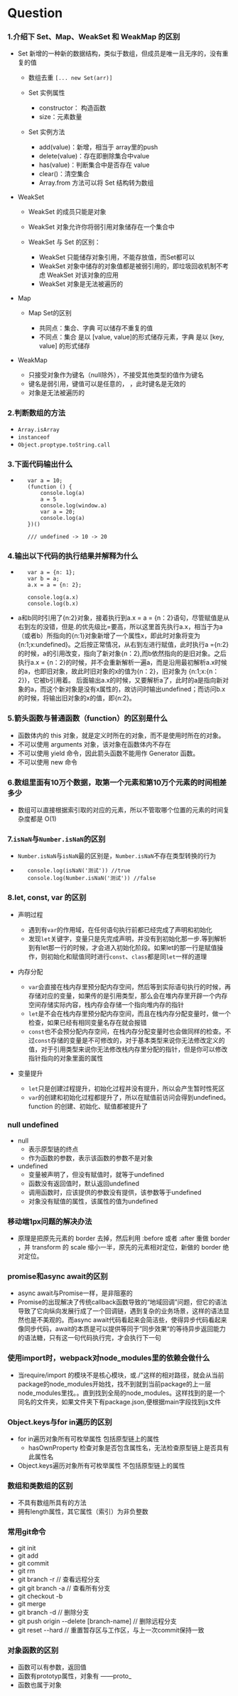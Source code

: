 # Question

### 1.介绍下 Set、Map、WeakSet 和 WeakMap 的区别

   - Set 新增的一种新的数据结构，类似于数组，但成员是唯一且无序的，没有重复的值
      
      - 数组去重 `[... new Set(arr)]`
      - Set 实例属性
         - constructor： 构造函数
         - size：元素数量

      - Set 实例方法
          - add(value)：新增，相当于 array里的push
          - delete(value)：存在即删除集合中value
          - has(value)：判断集合中是否存在 value
          - clear()：清空集合
          - Array.from 方法可以将 Set 结构转为数组

   - WeakSet
     -  WeakSet 的成员只能是对象
      - WeakSet 对象允许你将弱引用对象储存在一个集合中
      - WeakSet 与 Set 的区别：

         - WeakSet 只能储存对象引用，不能存放值，而Set都可以
         - WeakSet 对象中储存的对象值都是被弱引用的，即垃圾回收机制不考虑 WeakSet 对该对象的应用
         - WeakSet 对象是无法被遍历的

   - Map

      - Map Set的区别

         - 共同点：集合、字典 可以储存不重复的值
         - 不同点：集合 是以 [value, value]的形式储存元素，字典 是以 [key, value] 的形式储存

   - WeakMap

      - 只接受对象作为键名（null除外），不接受其他类型的值作为键名
      - 键名是弱引用，键值可以是任意的，
      ，此时键名是无效的
      - 对象是无法被遍历的

### 2.判断数组的方法

   - `Array.isArray`
   - `instanceof`
   - `Object.proptype.toString.call`

### 3.下面代码输出什么

   - ```
        var a = 10;
        (function () {
            console.log(a)
            a = 5
            console.log(window.a)
            var a = 20;
            console.log(a)
        })()

        /// undefined -> 10 -> 20
     ```

### 4.输出以下代码的执行结果并解释为什么

   - ```
        var a = {n: 1};
        var b = a;
        a.x = a = {n: 2};

        console.log(a.x) 	
        console.log(b.x)
     ```

   - a和b同时引用了{n:2}对象，接着执行到a.x = a = {n：2}语句，尽管赋值是从右到左的没错，但是.的优先级比=要高，所以这里首先执行a.x，相当于为a（或者b）所指向的{n:1}对象新增了一个属性x，即此时对象将变为{n:1;x:undefined}。之后按正常情况，从右到左进行赋值，此时执行a ={n:2}的时候，a的引用改变，指向了新对象{n：2},而b依然指向的是旧对象。之后执行a.x = {n：2}的时候，并不会重新解析一遍a，而是沿用最初解析a.x时候的a，也即旧对象，故此时旧对象的x的值为{n：2}，旧对象为 {n:1;x:{n：2}}，它被b引用着。 后面输出a.x的时候，又要解析a了，此时的a是指向新对象的a，而这个新对象是没有x属性的，故访问时输出undefined；而访问b.x的时候，将输出旧对象的x的值，即{n:2}。

### 5.箭头函数与普通函数（function）的区别是什么

   - 函数体内的 this 对象，就是定义时所在的对象，而不是使用时所在的对象。
   - 不可以使用 arguments 对象，该对象在函数体内不存在
   - 不可以使用 yield 命令，因此箭头函数不能用作 Generator 函数。
   - 不可以使用 new 命令

### 6.数组里面有10万个数据，取第一个元素和第10万个元素的时间相差多少

   - 数组可以直接根据索引取的对应的元素，所以不管取哪个位置的元素的时间复杂度都是 O(1)

### 7.`isNaN`与`Number.isNaN`的区别
   - `Number.isNaN`与`isNaN`最的区别是，`Number.isNaN`不存在类型转换的行为
   - ```
        console.log(isNaN('测试')) //true
        console.log(Number.isNaN('测试')) //false
     ```

### 8.let, const, var 的区别
   - 声明过程
      - 遇到有`var`的作用域，在任何语句执行前都已经完成了声明和初始化
      - 发现`let`关键字，变量只是先完成声明，并没有到初始化那一步.等到解析到有let那一行的时候，才会进入初始化阶段。如果let的那一行是赋值操作，则初始化和赋值同时进行`const`、`class`都是同`let`一样的道理 

   - 内存分配
      - `var`会直接在栈内存里预分配内存空间，然后等到实际语句执行的时候，再存储对应的变量，如果传的是引用类型，那么会在堆内存里开辟一个内存空间存储实际内容，栈内存会存储一个指向堆内存的指针
      - `let`是不会在栈内存里预分配内存空间，而且在栈内存分配变量时，做一个检查，如果已经有相同变量名存在就会报错
      - `const`也不会预分配内存空间，在栈内存分配变量时也会做同样的检查。不过`const`存储的变量是不可修改的，对于基本类型来说你无法修改定义的值，对于引用类型来说你无法修改栈内存里分配的指针，但是你可以修改指针指向的对象里面的属性
   - 变量提升
      - `let`只是创建过程提升，初始化过程并没有提升，所以会产生暂时性死区
      - `var`的创建和初始化过程都提升了，所以在赋值前访问会得到undefined。function 的创建、初始化、赋值都被提升了

###  null undefined
   - null
      - 表示原型链的终点
      - 作为函数的参数，表示该函数的参数不是对象
   - undefined
      - 变量被声明了，但没有赋值时，就等于undefined
      - 函数没有返回值时，默认返回undefined
      - 调用函数时，应该提供的参数没有提供，该参数等于undefined
      - 对象没有赋值的属性，该属性的值为undefined 

### 移动端1px问题的解决办法
   - 原理是把原先元素的 border 去掉，然后利用 :before 或者 :after 重做 border ，并 transform 的 scale 缩小一半，原先的元素相对定位，新做的 border 绝对定位。

### promise和async await的区别
   - async await与Promise一样，是非阻塞的
   - Promise的出现解决了传统callback函数导致的“地域回调”问题，但它的语法导致了它向纵向发展行成了一个回调链，遇到复杂的业务场景，这样的语法显然也是不美观的。而async await代码看起来会简洁些，使得异步代码看起来像同步代码，await的本质是可以提供等同于”同步效果“的等待异步返回能力的语法糖，只有这一句代码执行完，才会执行下一句

###  使用import时，webpack对node_modules里的依赖会做什么
   - 当require/import 的模块不是核心模块，或./"这样的相对路径，就会从当前package的node_modules开始找，找不到就到当前package的上一层node_modules里找。。直到找到全局的node_modules。这样找到的是一个同名的文件夹，如果文件夹下有package.json,便根据main字段找到js文件

### Object.keys与for in遍历的区别
   - for in遍历对象所有可枚举属性 包括原型链上的属性
      - hasOwnProperty 检查对象是否包含属性名，无法检查原型链上是否具有此属性名
   - Object.keys遍历对象所有可枚举属性 不包括原型链上的属性

### 数组和类数组的区别
   - 不具有数组所具有的方法
   - 拥有length属性，其它属性（索引）为非负整数

### 常用git命令
   - git init
   - git add
   - git commit
   - git rm
   - git branch -r  // 查看远程分支
   - git git branch -a   // 查看所有分支
   - git checkout -b
   - git merge
   - git branch -d  // 删除分支
   - git push origin --delete [branch-name] // 删除远程分支
   - git reset --hard   // 重置暂存区与工作区，与上一次commit保持一致

### 对象函数的区别
   - 函数可以有参数，返回值
   - 函数有prototyp属性，对象有 ——proto_
   - 函数也属于对象


